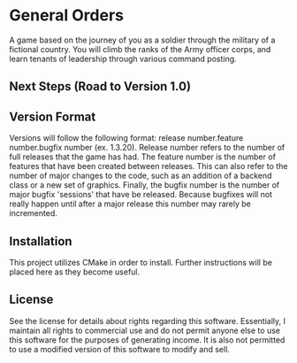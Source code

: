 # General Orders
A game based on the journey of you as a soldier through the military of a fictional country. You will climb the ranks of the Army officer corps, and learn tenants of leadership through various command posting.
## Next Steps (Road to Version 1.0)
## Version Format
Versions will follow the following format: release number.feature number.bugfix number (ex. 1.3.20). Release number refers to the number of full releases that the game has had. The feature number is the number of features that have been created between releases. This can also refer to the number of major changes to the code, such as an addition of a backend class or a new set of graphics. Finally, the bugfix number is the number of major bugfix 'sessions' that have be released. Because bugfixes will not really happen until after a major release this number may rarely be incremented.
## Installation
This project utilizes CMake in order to install. Further instructions will be placed here as they become useful.
## License
See the license for details about rights regarding this software. Essentially, I maintain all rights to commercial use and do not permit anyone else to use this software for the purposes of generating income. It is also not permitted to use a modified version of this software to modify and sell.
